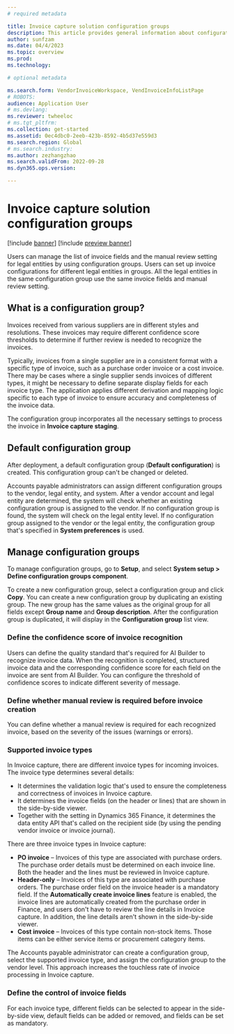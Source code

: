 ```yaml
---
# required metadata

title: Invoice capture solution configuration groups
description: This article provides general information about configuration groups in the Invoice capture solution.
author: sunfzam
ms.date: 04/4/2023
ms.topic: overview
ms.prod: 
ms.technology: 

# optional metadata

ms.search.form: VendorInvoiceWorkspace, VendInvoiceInfoListPage
# ROBOTS: 
audience: Application User
# ms.devlang: 
ms.reviewer: twheeloc
# ms.tgt_pltfrm: 
ms.collection: get-started
ms.assetid: 0ec4dbc0-2eeb-423b-8592-4b5d37e559d3
ms.search.region: Global
# ms.search.industry: 
ms.author: zezhangzhao
ms.search.validFrom: 2022-09-28
ms.dyn365.ops.version: 

---
```


# Invoice capture solution configuration groups

[!include [banner](../includes/banner.md)]
[!include [preview banner](../includes/preview-banner.md)]

Users can manage the list of invoice fields and the manual review setting for legal entities by using configuration groups. Users can set up invoice configurations for different legal entities in groups. All the legal entities in the same configuration group use the same invoice fields and manual review setting.

## What is a configuration group?

Invoices received from various suppliers are in different styles and resolutions. These invoices may require different confidence score thresholds to determine if further review is needed to recognize the invoices.  

Typically, invoices from a single supplier are in a consistent format with a specific type of invoice, such as a purchase order invoice or a cost invoice. There may be cases where a single supplier sends invoices of different types, it might be necessary to define separate display fields for each invoice type. The application applies different derivation and mapping logic specific to each type of invoice to ensure accuracy and completeness of the invoice data.

The configuration group incorporates all the necessary settings to process the invoice in **Invoice capture staging**. 

## Default configuration group

After deployment, a default configuration group (**Default configuration**) is created. This configuration group can't be changed or deleted.

Accounts payable administrators can assign different configuration groups to the vendor, legal entity, and system. After a vendor account and legal entity are determined, the system will check whether an existing configuration group is assigned to the vendor. If no configuration group is found, the system will check on the legal entity level. If no configuration group assigned to the vendor or the legal entity, the configuration group that's specified in **System preferences** is used.

## Manage configuration groups

To manage configuration groups, go to **Setup**, and select **System setup \> Define configuration groups component**.

To create a new configuration group, select a configuration group and click **Copy**. You can create a new configuration group by duplicating an existing group. The new group has the same values as the original group for all fields except **Group name** and **Group description**. After the configuration group is duplicated, it will display in the **Configuration group** list view. 

### Define the confidence score of invoice recognition

Users can define the quality standard that's required for AI Builder to recognize invoice data. When the recognition is completed, structured invoice data and the corresponding confidence score for each field on the invoice are sent from AI Builder. You can configure the threshold of confidence scores to indicate different severity of message.

### Define whether manual review is required before invoice creation

You can define whether a manual review is required for each recognized invoice, based on the severity of the issues (warnings or errors).

### Supported invoice types

In Invoice capture, there are different invoice types for incoming invoices. The invoice type determines several details:

- It determines the validation logic that's used to ensure the completeness and correctness of invoices in Invoice capture.
- It determines the invoice fields (on the header or lines) that are shown in the side-by-side viewer.
- Together with the setting in Dynamics 365 Finance, it determines the data entity API that's called on the recipient side (by using the pending vendor invoice or invoice journal).

There are three invoice types in Invoice capture:

- **PO invoice** – Invoices of this type are associated with purchase orders. The purchase order details must be determined on each invoice line. Both the header and the lines must be reviewed in Invoice capture.
- **Header-only** – Invoices of this type are associated with purchase orders. The purchase order field on the invoice header is a mandatory field. If the **Automatically create invoice lines** feature is enabled, the invoice lines are automatically created from the purchase order in Finance, and users don't have to review the line details in Invoice capture. In addition, the line details aren't shown in the side-by-side viewer.
- **Cost invoice** – Invoices of this type contain non-stock items. Those items can be either service items or procurement category items.

The Accounts payable administrator can create a configuration group, select the supported invoice type, and assign the configuration group to the vendor level. This approach increases the touchless rate of invoice processing in Invoice capture.

### Define the control of invoice fields

For each invoice type, different fields can be selected to appear in the side-by-side view, default fields can be added or removed, and fields can be set as mandatory.


